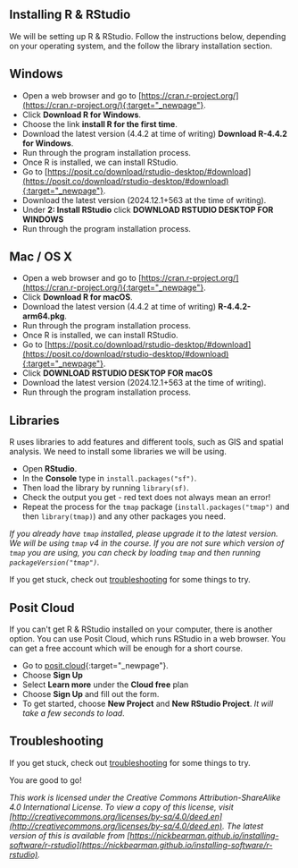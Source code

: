 ## Installing R & RStudio

We will be setting up R & RStudio. Follow the instructions below, depending on your operating system, and the follow the library installation section.

## Windows 

- Open a web browser and go to [https://cran.r-project.org/](https://cran.r-project.org/){:target="_newpage"}. 
- Click **Download R for Windows**. 
- Choose the link **install R for the first time**. 
- Download the latest version (4.4.2 at time of writing) **Download R-4.4.2 for Windows**. 
- Run through the program installation process.  
- Once R is installed, we can install RStudio. 
- Go to [https://posit.co/download/rstudio-desktop/#download](https://posit.co/download/rstudio-desktop/#download){:target="_newpage"}. 
- Download the latest version (2024.12.1+563 at the time of writing). 
- Under **2: Install RStudio** click **DOWNLOAD RSTUDIO DESKTOP FOR WINDOWS**
- Run through the program installation process.  

## Mac / OS X

- Open a web browser and go to [https://cran.r-project.org/](https://cran.r-project.org/){:target="_newpage"}. 
- Click **Download R for macOS**. 
- Download the latest version (4.4.2 at time of writing) **R-4.4.2-arm64.pkg**. 
- Run through the program installation process.  
- Once R is installed, we can install RStudio. 
- Go to [https://posit.co/download/rstudio-desktop/#download](https://posit.co/download/rstudio-desktop/#download){:target="_newpage"}. 
- Click **DOWNLOAD RSTUDIO DESKTOP FOR macOS**
- Download the latest version (2024.12.1+563 at the time of writing). 
- Run through the program installation process. 

<!-- add later
##Linux/Ubuntu

- Open a web browser and go to https://cran.r-project.org/.   
- Click **Download R for Linux**.  
- Go into the relevant Linux distribution
- Follow the instructions for the appropriate Linux distribution.  
<!-- add more to this section -->

## Libraries

R uses libraries to add features and different tools, such as GIS and spatial analysis. We need to install some libraries we will be using. 

- Open **RStudio**. 
- In the **Console** type in `install.packages("sf")`. 
- Then load the library by running `library(sf)`. 
- Check the output you get - red text does not always mean an error! 
- Repeat the process for the `tmap` package (`install.packages("tmap")` and then `library(tmap)`) and any other packages you need. 

*If you already have `tmap` installed, please upgrade it to the latest version. We will be using `tmap` v4 in the course. If you are not sure which version of `tmap` you are using, you can check by loading `tmap` and then running `packageVersion("tmap")`.*

If you get stuck, check out [troubleshooting](r-rstudio-library-troubleshooting.html) for some things to try. 

## Posit Cloud

If you can't get R & RStudio installed on your computer, there is another option. You can use Posit Cloud, which runs RStudio in a web browser. You can get a free account which will be enough for a short course. 

- Go to [posit.cloud](https://posit.cloud/){:target="_newpage"}.
- Choose **Sign Up** 
- Select **Learn more** under the **Cloud free** plan 
- Choose **Sign Up** and fill out the form. 
- To get started, choose **New Project** and **New RStudio Project**. *It will take a few seconds to load*. 


## Troubleshooting

If you get stuck, check out [troubleshooting](r-rstudio-library-troubleshooting.html) for some things to try. 

You are good to go!

*This work is licensed under the Creative Commons Attribution-ShareAlike 4.0 International License. To view a copy of this license, visit [http://creativecommons.org/licenses/by-sa/4.0/deed.en](http://creativecommons.org/licenses/by-sa/4.0/deed.en). The latest version of this is available from [https://nickbearman.github.io/installing-software/r-rstudio](https://nickbearman.github.io/installing-software/r-rstudio).*
